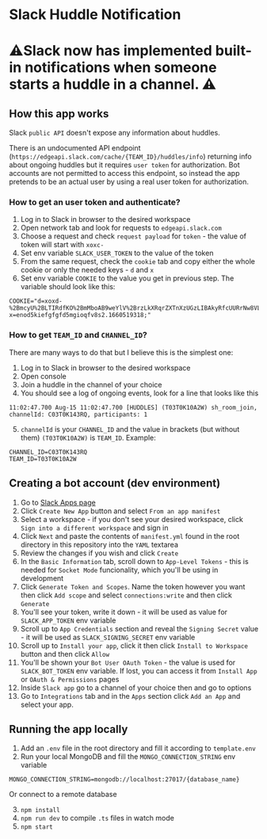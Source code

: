 # Slack Huddle Notification

# ⚠️Slack now has implemented built-in notifications when someone starts a huddle in a channel. ⚠️

## How this app works

Slack `public API` doesn't expose any information about huddles.

There is an undocumented API endpoint (`https://edgeapi.slack.com/cache/{TEAM_ID}/huddles/info`) returning info about ongoing huddles but it requires `user token` for authorization. Bot accounts are not permitted to access this endpoint, so instead the app pretends to be an actual user by using a real user token for authorization.

### How to get an user token and authenticate?

1. Log in to Slack in browser to the desired workspace
2. Open network tab and look for requests to `edgeapi.slack.com`
3. Choose a request and check `request payload` for `token` - the value of token will start with `xoxc-`
4. Set env variable `SLACK_USER_TOKEN` to the value of the token
5. From the same request, check the `cookie` tab and copy either the whole cookie or only the needed keys - `d` and `x`
6. Set env variable `COOKIE` to the value you get in previous step. The variable should look like this:

```
COOKIE="d=xoxd-%2BmcyU%2BLTIRdfKO%2BmMboAB9weYlV%2BrzLkXRqrZXTnXzUGzLIBAkyRfcUURrNw8VLXZk7tFHVPa%2BwjIHULIepheLJL65mA3YXXeo9wxRD37Mn8c%2By1VcyWvdBdFoy8m%2B0FZ7X19vSRj534xjv2c0ya9jufd7f8sf7dfy7dsfyd7ffd7fydf%3D;   x=enod5kiefgfgfd5mgioqfv8s2.1660519318;"
```

### How to get `TEAM_ID` and `CHANNEL_ID`?

There are many ways to do that but I believe this is the simplest one:

1. Log in to Slack in browser to the desired workspace
2. Open console
3. Join a huddle in the channel of your choice
4. You should see a log of ongoing events, look for a line that looks like this

```
11:02:47.700 Aug-15 11:02:47.700 [HUDDLES] (T03T0K10A2W) sh_room_join, channelId: C03T0K143RQ, participants: 1
```

5. `channelId` is your `CHANNEL_ID` and the value in brackets (but without them) `(T03T0K10A2W)` is `TEAM_ID`. Example:

```
CHANNEL_ID=C03T0K143RQ
TEAM_ID=T03T0K10A2W
```

## Creating a bot account (dev environment)

1. Go to [Slack Apps page](https://api.slack.com/apps?new_app)
2. Click `Create New App` button and select `From an app manifest`
3. Select a workspace - if you don't see your desired workspace, click `Sign into a different workspace` and sign in
4. Click `Next` and paste the contents of `manifest.yml` found in the root directory in this repository into the `YAML` textarea
5. Review the changes if you wish and click `Create`
6. In the `Basic Information` tab, scroll down to `App-Level Tokens` - this is needed for `Socket Mode` funcionality, which you'll be using in development
7. Click `Generate Token and Scopes`. Name the token however you want then click `Add scope` and select `connections:write` and then click `Generate`
8. You'll see your token, write it down - it will be used as value for `SLACK_APP_TOKEN` env variable
9. Scroll up to `App Credentials` section and reveal the `Signing Secret` value - it will be used as `SLACK_SIGNING_SECRET` env variable
10. Scroll up to `Install your app`, click it then click `Install to Workspace` button and then click `Allow`
11. You'll be shown your `Bot User OAuth Token` - the value is used for `SLACK_BOT_TOKEN` env variable. If lost, you can access it from `Install App` or `OAuth & Permissions` pages
12. Inside `Slack app` go to a channel of your choice then and go to options
13. Go to `Integrations` tab and in the `Apps` section click `Add an App` and select your app.

## Running the app locally

1. Add an `.env` file in the root directory and fill it according to `template.env`
2. Run your local MongoDB and fill the `MONGO_CONNECTION_STRING` env variable

```
MONGO_CONNECTION_STRING=mongodb://localhost:27017/{database_name}
```

Or connect to a remote database

3. `npm install`
4. `npm run dev` to compile `.ts` files in watch mode
5. `npm start`
